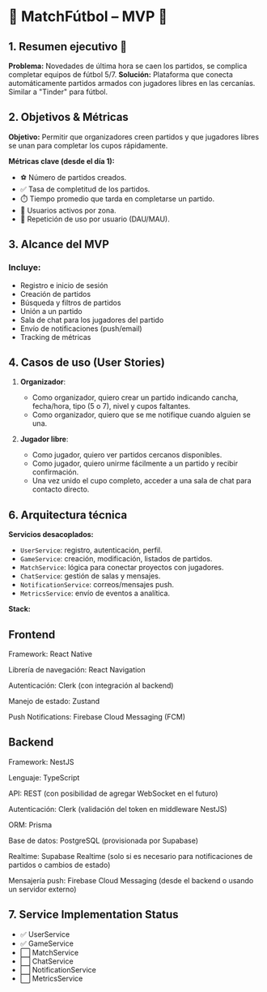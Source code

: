 # 📘 MatchFútbol – MVP 📘

## 1. Resumen ejecutivo 📌

**Problema:** Novedades de última hora se caen los partidos, se complica completar equipos de fútbol 5/7.
**Solución:** Plataforma que conecta automáticamente partidos armados con jugadores libres en las cercanías. Similar a "Tinder" para fútbol.

## 2. Objetivos & Métricas

**Objetivo:**
Permitir que organizadores creen partidos y que jugadores libres se unan para completar los cupos rápidamente.

**Métricas clave (desde el día 1):**

- ⚽ Número de partidos creados.
- ✅ Tasa de completitud de los partidos.
- ⏱️ Tiempo promedio que tarda en completarse un partido.
- 👥 Usuarios activos por zona.
- 🔁 Repetición de uso por usuario (DAU/MAU).

## 3. Alcance del MVP

### Incluye:

- Registro e inicio de sesión
- Creación de partidos
- Búsqueda y filtros de partidos
- Unión a un partido
- Sala de chat para los jugadores del partido
- Envío de notificaciones (push/email)
- Tracking de métricas

## 4. Casos de uso (User Stories)

1. **Organizador**:

   - Como organizador, quiero crear un partido indicando cancha, fecha/hora, tipo (5 o 7), nivel y cupos faltantes.
   - Como organizador, quiero que se me notifique cuando alguien se una.

2. **Jugador libre**:

   - Como jugador, quiero ver partidos cercanos disponibles.
   - Como jugador, quiero unirme fácilmente a un partido y recibir confirmación.
   - Una vez unido el cupo completo, acceder a una sala de chat para contacto directo.

## 6. Arquitectura técnica

**Servicios desacoplados:**

- `UserService`: registro, autenticación, perfil.
- `GameService`: creación, modificación, listados de partidos.
- `MatchService`: lógica para conectar proyectos con jugadores.
- `ChatService`: gestión de salas y mensajes.
- `NotificationService`: correos/mensajes push.
- `MetricsService`: envío de eventos a analítica.

**Stack:**

## Frontend

Framework: React Native

Librería de navegación: React Navigation

Autenticación: Clerk (con integración al backend)

Manejo de estado: Zustand

Push Notifications: Firebase Cloud Messaging (FCM)

## Backend

Framework: NestJS

Lenguaje: TypeScript

API: REST (con posibilidad de agregar WebSocket en el futuro)

Autenticación: Clerk (validación del token en middleware NestJS)

ORM: Prisma

Base de datos: PostgreSQL (provisionada por Supabase)

Realtime: Supabase Realtime (solo si es necesario para notificaciones de partidos o cambios de estado)

Mensajería push: Firebase Cloud Messaging (desde el backend o usando un servidor externo)


## 7. Service Implementation Status

- ✅ UserService
- ✅ GameService
- ⬜ MatchService
- ⬜ ChatService
- ⬜ NotificationService
- ⬜ MetricsService